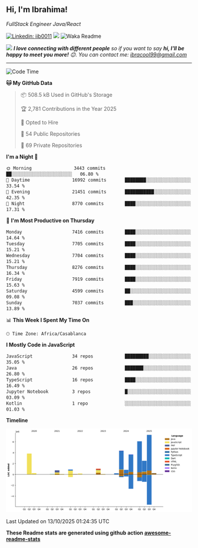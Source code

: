 <h2>Hi, I'm Ibrahima! </h2>
<p><em>FullStack Engineer Java/React
</em></p>


[![Linkedin: iib0011](https://img.shields.io/badge/-iib0011-blue?style=flat-square&logo=Linkedin&logoColor=white&link=https://www.linkedin.com/in/iib0011/)](https://www.linkedin.com/in/iib0011/)
![](https://visitor-badge.glitch.me/badge?page_id=iib0011)
![Waka Readme](https://github.com/iib0011/iib0011/workflows/Waka%20Readme/badge.svg)


<img src="https://media.giphy.com/media/LnQjpWaON8nhr21vNW/giphy.gif" width="60"> <em><b>I love connecting with different people</b> so if you want to say <b>hi, I'll be happy to meet you more!</b> 😊. You can contact me: ibracool99@gmail.com</em>

---
<!--START_SECTION:waka-->
![Code Time](http://img.shields.io/badge/Code%20Time-5%2C525%20hrs%2020%20mins-blue)

**🐱 My GitHub Data** 

> 📦 508.5 kB Used in GitHub's Storage 
 > 
> 🏆 2,781 Contributions in the Year 2025
 > 
> 💼 Opted to Hire
 > 
> 📜 54 Public Repositories 
 > 
> 🔑 69 Private Repositories 
 > 
**I'm a Night 🦉** 

```text
🌞 Morning                3443 commits        ██░░░░░░░░░░░░░░░░░░░░░░░   06.80 % 
🌆 Daytime                16992 commits       ████████░░░░░░░░░░░░░░░░░   33.54 % 
🌃 Evening                21451 commits       ███████████░░░░░░░░░░░░░░   42.35 % 
🌙 Night                  8770 commits        ████░░░░░░░░░░░░░░░░░░░░░   17.31 % 
```
📅 **I'm Most Productive on Thursday** 

```text
Monday                   7416 commits        ████░░░░░░░░░░░░░░░░░░░░░   14.64 % 
Tuesday                  7705 commits        ████░░░░░░░░░░░░░░░░░░░░░   15.21 % 
Wednesday                7704 commits        ████░░░░░░░░░░░░░░░░░░░░░   15.21 % 
Thursday                 8276 commits        ████░░░░░░░░░░░░░░░░░░░░░   16.34 % 
Friday                   7919 commits        ████░░░░░░░░░░░░░░░░░░░░░   15.63 % 
Saturday                 4599 commits        ██░░░░░░░░░░░░░░░░░░░░░░░   09.08 % 
Sunday                   7037 commits        ███░░░░░░░░░░░░░░░░░░░░░░   13.89 % 
```


📊 **This Week I Spent My Time On** 

```text
🕑︎ Time Zone: Africa/Casablanca
```

**I Mostly Code in JavaScript** 

```text
JavaScript               34 repos            █████████░░░░░░░░░░░░░░░░   35.05 % 
Java                     26 repos            ███████░░░░░░░░░░░░░░░░░░   26.80 % 
TypeScript               16 repos            ████░░░░░░░░░░░░░░░░░░░░░   16.49 % 
Jupyter Notebook         3 repos             █░░░░░░░░░░░░░░░░░░░░░░░░   03.09 % 
Kotlin                   1 repo              ░░░░░░░░░░░░░░░░░░░░░░░░░   01.03 % 
```



**Timeline**

![Lines of Code chart](https://raw.githubusercontent.com/iib0011/iib0011/master/assets/bar_graph.png)


 Last Updated on 13/10/2025 01:24:35 UTC
<!--END_SECTION:waka-->

**These Readme stats are generated using github action [awesome-readme-stats](https://github.com/iib0011/waka-readme-stats)**
